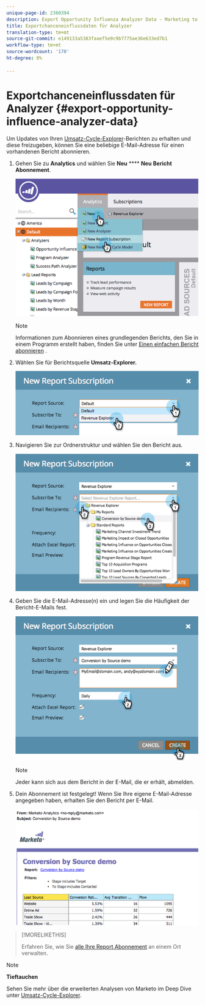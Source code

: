 ```yaml
---
unique-page-id: 2360394
description: Export Opportunity Influenza Analyzer Data - Marketing to Docs - Produktdokumentation
title: Exportchanceneinflussdaten für Analyzer
translation-type: tm+mt
source-git-commit: e149133a5383faaef5e9c9b7775ae36e633ed7b1
workflow-type: tm+mt
source-wordcount: '170'
ht-degree: 0%

---
```



# Exportchanceneinflussdaten für Analyzer {#export-opportunity-influence-analyzer-data}

Um Updates von Ihren [Umsatz-Cycle-Explorer](http://docs.marketo.com/display/docs/revenue+cycle+analytics)-Berichten zu erhalten und diese freizugeben, können Sie eine beliebige E-Mail-Adresse für einen vorhandenen Bericht abonnieren.

1. Gehen Sie zu **Analytics** und wählen Sie **Neu** **** **Neu** **Bericht** **Abonnement**.

   ![](assets/image2014-9-17-12-3a40-3a46.png)

   >[!NOTE]
   >
   >Informationen zum Abonnieren eines grundlegenden Berichts, den Sie in einem Programm erstellt haben, finden Sie unter [Einen einfachen Bericht abonnieren](../../../../product-docs/reporting/basic-reporting/report-subscriptions/subscribe-to-a-basic-report.md) .

1. Wählen Sie für Berichtsquelle **Umsatz-Explorer.**

   ![](assets/image2014-9-17-12-3a42-3a15.png)

1. Navigieren Sie zur Ordnerstruktur und wählen Sie den Bericht aus.

   ![](assets/image2014-9-17-12-3a42-3a24.png)

1. Geben Sie die E-Mail-Adresse(n) ein und legen Sie die Häufigkeit der Bericht-E-Mails fest.

   ![](assets/image2014-9-17-12-3a42-3a29.png)

   >[!NOTE]
   >
   >Jeder kann sich aus dem Bericht in der E-Mail, die er erhält, abmelden.

1. Dein Abonnement ist festgelegt! Wenn Sie Ihre eigene E-Mail-Adresse angegeben haben, erhalten Sie den Bericht per E-Mail.

   ![](assets/image2014-9-17-12-3a42-3a53.png)

>[!MORELIKETHIS]
>
>Erfahren Sie, wie Sie [alle Ihre Report Abonnement](../../../../product-docs/reporting/basic-reporting/report-subscriptions/manage-report-subscriptions.md) an einem Ort verwalten.

>[!NOTE]
>
>**Tieftauchen**
>
>Sehen Sie mehr über die erweiterten Analysen von Marketo im Deep Dive unter [Umsatz-Cycle-Explorer](http://docs.marketo.com/display/docs/revenue+cycle+analytics).

